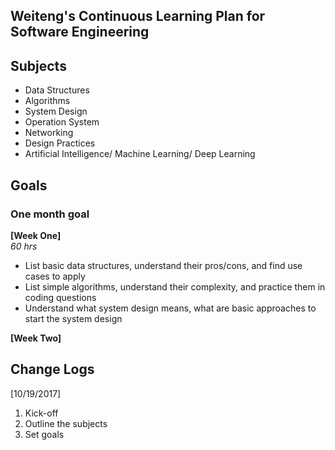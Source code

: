 Weiteng's Continuous Learning Plan for Software Engineering
---

## Subjects

- Data Structures
- Algorithms
- System Design 
- Operation System
- Networking
- Design Practices
- Artificial Intelligence/ Machine Learning/ Deep Learning

## Goals
### One month goal
**[Week One]**  
_60 hrs_ 
* List basic data structures, understand their pros/cons, and find use cases to apply
* List simple algorithms, understand their complexity, and practice them in coding questions
* Understand what system design means, what are basic approaches to start the system design

**[Week Two]**

## Change Logs
[10/19/2017]
1. Kick-off
2. Outline the subjects
3. Set goals





